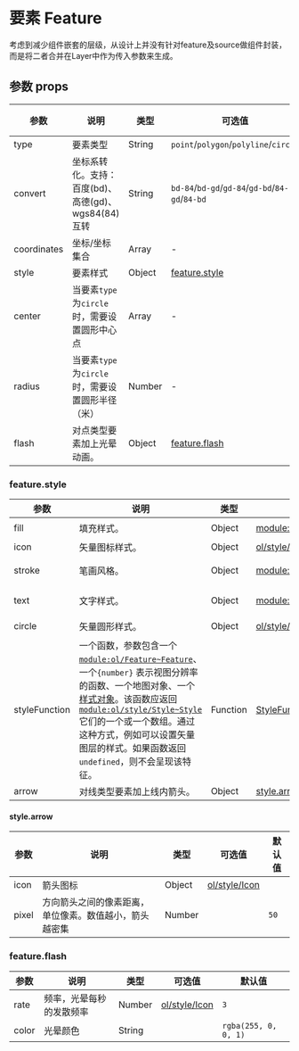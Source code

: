 # 要素 Feature

考虑到减少组件嵌套的层级，从设计上并没有针对feature及source做组件封装，而是将二者合并在Layer中作为传入参数来生成。

## 参数 props

| 参数          | 说明                                 | 类型            | 可选值                                             | 默认值     |
|-------------|------------------------------------|---------------|-------------------------------------------------|---------|
| type        | 要素类型                               | String        | `point`/`polygon`/`polyline`/`circle`           | `point` |
| convert     | 坐标系转化。支持：百度(bd)、高德(gd)、wgs84(84)互转 | String        | `bd-84`/`bd-gd`/`gd-84`/`gd-bd`/`84-gd`/`84-bd` |         |
| coordinates | 坐标/坐标集合                            | Array<number> | -                                               | -       |
| style       | 要素样式                               | Object        | [feature.style](#featureStyle)                  | -       |
| center      | 当要素`type`为`circle`时，需要设置圆形中心点      | Array<number> | -                                               | -       |
| radius      | 当要素`type`为`circle`时，需要设置圆形半径（米）    | Number        | -                                               | -       |
| flash       | 对点类型要素加上光晕动画。                      | Object        | [feature.flash](#featureFlash)                  | -       |

### feature.style

<span id="featureStyle"></span>

| 参数            | 说明                                                                                                                                                                                                                                                                                                                                                   | 类型       | 可选值                                                                                                         | 默认值                                                    |
|---------------|------------------------------------------------------------------------------------------------------------------------------------------------------------------------------------------------------------------------------------------------------------------------------------------------------------------------------------------------------|----------|-------------------------------------------------------------------------------------------------------------|--------------------------------------------------------|
| fill          | 填充样式。                                                                                                                                                                                                                                                                                                                                                | Object   | [module:ol/style/Fill~Fill](https://openlayers.org/en/latest/apidoc/module-ol_style_Fill-Fill.html)         | `{color: 'rgba(67,126,255,0.15)'}`                     |
| icon          | 矢量图标样式。                                                                                                                                                                                                                                                                                                                                              | Object   | [ol/style/Icon](https://openlayers.org/en/latest/apidoc/module-ol_style_Icon.html)                          | -                                                      |
| stroke        | 笔画风格。                                                                                                                                                                                                                                                                                                                                                | Object   | [module:ol/style/Stroke~Stroke](https://openlayers.org/en/latest/apidoc/module-ol_style_Stroke-Stroke.html) | `{color: 'rgba(67,126,255,1)',   width: 1}`            |
| text          | 文字样式。                                                                                                                                                                                                                                                                                                                                                | Object   | [module:ol/style/Text~Text](https://openlayers.org/en/latest/apidoc/module-ol_style_Text-Text.html)         | `{font: '14px sans-serif',   padding: [2, 5, 2, 5]  }` |
| circle        | 矢量圆形样式。                                                                                                                                                                                                                                                                                                                                              | Object   | [ol/style/Circle](https://openlayers.org/en/latest/apidoc/module-ol_style_Circle.html)                      | `{radius:2,fill:{color:'blue'}}`                       |
| styleFunction | 一个函数，参数包含一个[`module:ol/Feature~Feature`](https://openlayers.org/en/latest/apidoc/module-ol_Feature-Feature.html)、一个`{number}` 表示视图分辨率的函数、一个地图对象、一个[样式对象](#feature.style)。该函数应返回 [`module:ol/style/Style~Style`](https://openlayers.org/en/latest/apidoc/module-ol_style_Style-Style.html)它们的一个或一个数组。通过这种方式，例如可以设置矢量图层的样式。如果函数返回`undefined`，则不会呈现该特征。 | Function | [StyleFunction](https://openlayers.org/en/latest/apidoc/module-ol_style_Style.html#~StyleFunction)          | `undefined`                                            |
| arrow         | 对线类型要素加上线内箭头。                                                                                                                                                                                                                                                                                                                                        | Object   | [style.arrow](#styleArrow)                                                                                  | -                                                      |

#### style.arrow

<span id="styleArrow"></span>

| 参数    | 说明                          | 类型     | 可选值                                                                                | 默认值  |
|-------|-----------------------------|--------|------------------------------------------------------------------------------------|------|
| icon  | 箭头图标                        | Object | [ol/style/Icon](https://openlayers.org/en/latest/apidoc/module-ol_style_Icon.html) |      |
| pixel | 方向箭头之间的像素距离，单位像素。数值越小，箭头越密集 | Number |                                                                                    | `50` |


### feature.flash

<span id="featureFlash"></span>

| 参数    | 说明           | 类型     | 可选值                                                                                | 默认值                  |
|-------|--------------|--------|------------------------------------------------------------------------------------|----------------------|
| rate  | 频率，光晕每秒的发散频率 | Number | [ol/style/Icon](https://openlayers.org/en/latest/apidoc/module-ol_style_Icon.html) | `3`                  |
| color | 光晕颜色         | String |                                                                                    | `rgba(255, 0, 0, 1)` |
